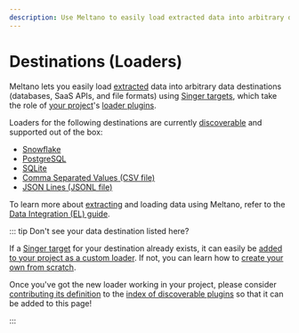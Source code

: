 ```yaml
---
description: Use Meltano to easily load extracted data into arbitrary data destinations (databases, SaaS APIs, and file formats) using Singer targets.
---
```


# Destinations (Loaders)

Meltano lets you easily load [extracted](/plugins/extractors/) data into arbitrary data destinations (databases, SaaS APIs, and file formats) using [Singer targets](https://www.singer.io/), which take the role of [your project](/docs/project.html)'s [loader plugins](/docs/plugins.html#loaders).

Loaders for the following destinations are currently [discoverable](/docs/plugins.html#discoverable-plugins) and supported out of the box:

- [Snowflake](/plugins/loaders/snowflake.html)
- [PostgreSQL](/plugins/loaders/postgres.html)
- [SQLite](/plugins/loaders/sqlite.html)
- [Comma Separated Values (CSV file)](/plugins/loaders/csv.html)
- [JSON Lines (JSONL file)](/plugins/loaders/jsonl.html)

To learn more about [extracting](/plugins/loaders/) and loading data using Meltano, refer to the [Data Integration (EL) guide](/docs/integration.html).

::: tip Don't see your data destination listed here?

If a [Singer target](https://www.singer.io/#targets) for your destination already exists,
it can easily be [added to your project as a custom loader](/docs/command-line-interface.html#how-to-use-custom-plugins).
If not, you can learn how to [create your own from scratch](https://github.com/singer-io/getting-started/blob/master/docs/RUNNING_AND_DEVELOPING.md#developing-a-target).

Once you've got the new loader working in your project, please consider
[contributing its definition](/docs/contributor-guide.html#discoverable-plugins)
to the [index of discoverable plugins](/docs/plugins.html#discoverable-plugins)
so that it can be added to this page!

:::
